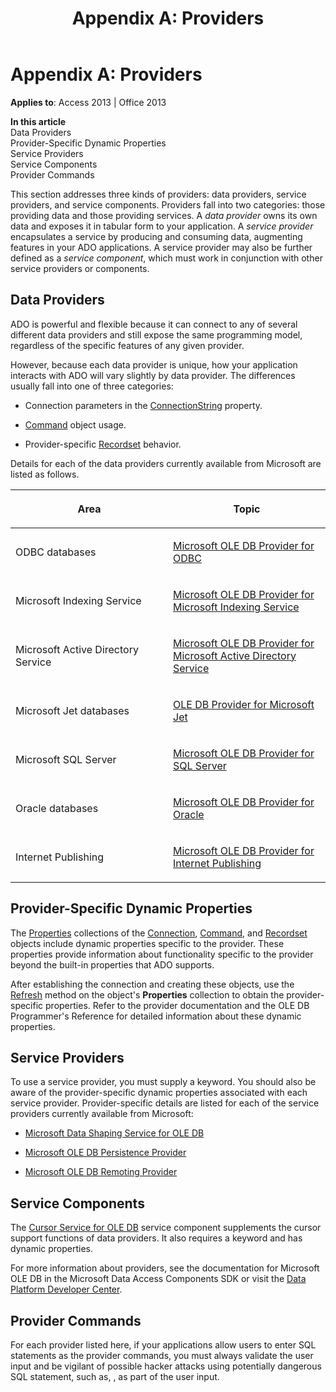 ﻿---
title: 'Appendix A: Providers'
TOCTitle: 'Appendix A: Providers'
ms:assetid: b3f92279-8d66-ad59-71c4-c0448168125a
ms:mtpsurl: https://msdn.microsoft.com/en-us/library/JJ249857(v=office.15)
ms:contentKeyID: 48547207
ms.date: 09/18/2015
mtps_version: v=office.15
---

# Appendix A: Providers


**Applies to**: Access 2013 | Office 2013

**In this article**  
Data Providers  
Provider-Specific Dynamic Properties  
Service Providers  
Service Components  
Provider Commands  

This section addresses three kinds of providers: data providers, service providers, and service components. Providers fall into two categories: those providing data and those providing services. A *data provider* owns its own data and exposes it in tabular form to your application. A *service provider* encapsulates a service by producing and consuming data, augmenting features in your ADO applications. A service provider may also be further defined as a *service component*, which must work in conjunction with other service providers or components.

## Data Providers

ADO is powerful and flexible because it can connect to any of several different data providers and still expose the same programming model, regardless of the specific features of any given provider.

However, because each data provider is unique, how your application interacts with ADO will vary slightly by data provider. The differences usually fall into one of three categories:

  - Connection parameters in the [ConnectionString](connectionstring-property-ado.md) property.

  - [Command](command-object-ado.md) object usage.

  - Provider-specific [Recordset](recordset-object-ado.md) behavior.

Details for each of the data providers currently available from Microsoft are listed as follows.

<table>
<colgroup>
<col style="width: 50%" />
<col style="width: 50%" />
</colgroup>
<thead>
<tr class="header">
<th><p>Area</p></th>
<th><p>Topic</p></th>
</tr>
</thead>
<tbody>
<tr class="odd">
<td><p>ODBC databases</p></td>
<td><p><a href="microsoft-ole-db-provider-for-odbc.md">Microsoft OLE DB Provider for ODBC</a></p></td>
</tr>
<tr class="even">
<td><p>Microsoft Indexing Service</p></td>
<td><p><a href="microsoft-ole-db-provider-for-microsoft-indexing-service.md">Microsoft OLE DB Provider for Microsoft Indexing Service</a></p></td>
</tr>
<tr class="odd">
<td><p>Microsoft Active Directory Service</p></td>
<td><p><a href="microsoft-ole-db-provider-for-microsoft-active-directory-service.md">Microsoft OLE DB Provider for Microsoft Active Directory Service</a></p></td>
</tr>
<tr class="even">
<td><p>Microsoft Jet databases</p></td>
<td><p><a href="microsoft-ole-db-provider-for-microsoft-jet.md">OLE DB Provider for Microsoft Jet</a></p></td>
</tr>
<tr class="odd">
<td><p>Microsoft SQL Server</p></td>
<td><p><a href="microsoft-ole-db-provider-for-sql-server.md">Microsoft OLE DB Provider for SQL Server</a></p></td>
</tr>
<tr class="even">
<td><p>Oracle databases</p></td>
<td><p><a href="microsoft-ole-db-provider-for-oracle.md">Microsoft OLE DB Provider for Oracle</a></p></td>
</tr>
<tr class="odd">
<td><p>Internet Publishing</p></td>
<td><p><a href="microsoft-ole-db-provider-for-internet-publishing.md">Microsoft OLE DB Provider for Internet Publishing</a></p></td>
</tr>
</tbody>
</table>


## Provider-Specific Dynamic Properties

The [Properties](properties-collection-ado.md) collections of the [Connection](connection-object-ado.md), [Command](command-object-ado.md), and [Recordset](recordset-object-ado.md) objects include dynamic properties specific to the provider. These properties provide information about functionality specific to the provider beyond the built-in properties that ADO supports.

After establishing the connection and creating these objects, use the [Refresh](refresh-method-ado.md) method on the object's **Properties** collection to obtain the provider-specific properties. Refer to the provider documentation and the OLE DB Programmer's Reference for detailed information about these dynamic properties.

## Service Providers

To use a service provider, you must supply a keyword. You should also be aware of the provider-specific dynamic properties associated with each service provider. Provider-specific details are listed for each of the service providers currently available from Microsoft:

  - [Microsoft Data Shaping Service for OLE DB](microsoft-data-shaping-service-for-ole-db-ado-service-provider.md)

  - [Microsoft OLE DB Persistence Provider](microsoft-ole-db-persistence-provider-ado-service-provider.md)

  - [Microsoft OLE DB Remoting Provider](microsoft-ole-db-remoting-provider-ado-service-provider.md)

## Service Components

The [Cursor Service for OLE DB](microsoft-cursor-service-for-ole-db-ado-service-component.md) service component supplements the cursor support functions of data providers. It also requires a keyword and has dynamic properties.

For more information about providers, see the documentation for Microsoft OLE DB in the Microsoft Data Access Components SDK or visit the [Data Platform Developer Center](http://msdn.microsoft.com/en-us/data/default.aspx).

## Provider Commands

For each provider listed here, if your applications allow users to enter SQL statements as the provider commands, you must always validate the user input and be vigilant of possible hacker attacks using potentially dangerous SQL statement, such as, , as part of the user input.

